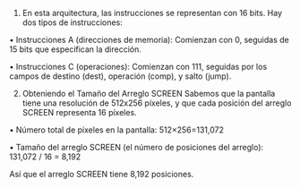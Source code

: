 1.	En esta arquitectura, las instrucciones se representan con 16 bits. Hay dos tipos de instrucciones:
   
•	Instrucciones A (direcciones de memoria): Comienzan con 0, seguidas de 15 bits que especifican la dirección.

•	Instrucciones C (operaciones): Comienzan con 111, seguidas por los campos de destino (dest), operación (comp), y salto (jump).

2.	Obteniendo el Tamaño del Arreglo SCREEN
Sabemos que la pantalla tiene una resolución de 512x256 píxeles, y que cada posición del arreglo SCREEN representa 16 píxeles.

•	Número total de píxeles en la pantalla:
512×256=131,072  

•	Tamaño del arreglo SCREEN (el número de posiciones del arreglo):
131,072 / 16 =   8,192

Así que el arreglo SCREEN tiene 8,192 posiciones.

